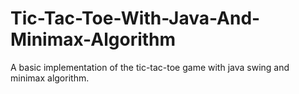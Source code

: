 # Tic-Tac-Toe-With-Java-And-Minimax-Algorithm
A basic implementation of the tic-tac-toe game with java swing and minimax algorithm.
